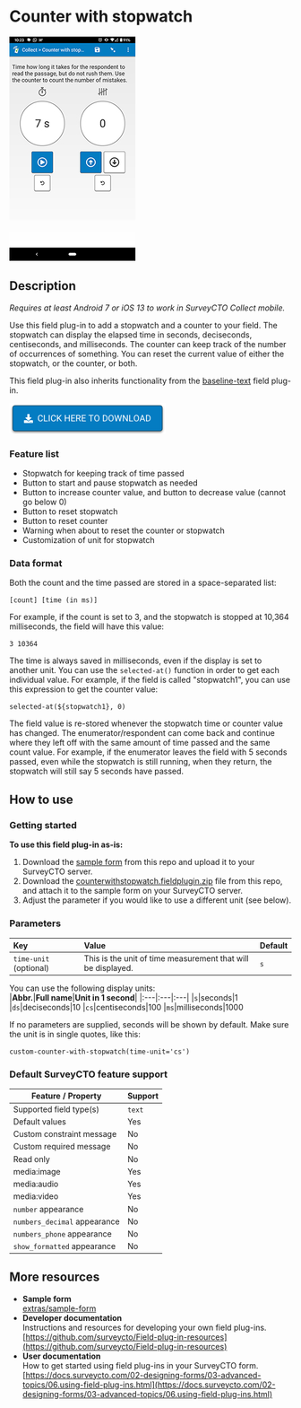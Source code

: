 # Counter with stopwatch

![](extras/preview-images/counter-with-stopwatch.jpg)

## Description

*Requires at least Android 7 or iOS 13 to work in SurveyCTO Collect mobile.*

Use this field plug-in to add a stopwatch and a counter to your field. The stopwatch can display the elapsed time in seconds, deciseconds, centiseconds, and milliseconds. The counter can keep track of the number of occurrences of something. You can reset the current value of either the stopwatch, or the counter, or both.

This field plug-in also inherits functionality from the [baseline-text](https://github.com/surveycto/baseline-text) field plug-in.

[![Download now](extras/other-images/download-button.png)](https://github.com/surveycto/counter-with-stopwatch/raw/master/counterwithstopwatch.fieldplugin.zip)

### Feature list

* Stopwatch for keeping track of time passed
* Button to start and pause stopwatch as needed
* Button to increase counter value, and button to decrease value (cannot go below 0)
* Button to reset stopwatch
* Button to reset counter
* Warning when about to reset the counter or stopwatch
* Customization of unit for stopwatch

### Data format

Both the count and the time passed are stored in a space-separated list:

    [count] [time (in ms)]

For example, if the count is set to 3, and the stopwatch is stopped at 10,364 milliseconds, the field will have this value:

    3 10364

The time is always saved in milliseconds, even if the display is set to another unit. You can use the `selected-at()` function in order to get each individual value. For example, if the field is called "stopwatch1", you can use this expression to get the counter value:

    selected-at(${stopwatch1}, 0)

The field value is re-stored whenever the stopwatch time or counter value has changed. The enumerator/respondent can come back and continue where they left off with the same amount of time passed and the same count value. For example, if the enumerator leaves the field with 5 seconds passed, even while the stopwatch is still running, when they return, the stopwatch will still say 5 seconds have passed.

## How to use

### Getting started

**To use this field plug-in as-is:**

1. Download the [sample form](extras/sample-form) from this repo and upload it to your SurveyCTO server.
1. Download the [counterwithstopwatch.fieldplugin.zip](https://github.com/surveycto/counter-with-stopwatch/raw/master/counterwithstopwatch.fieldplugin.zip) file from this repo, and attach it to the sample form on your SurveyCTO server.
1. Adjust the parameter if you would like to use a different unit (see below).

### Parameters

| Key | Value | Default |
|:---|:---|:--|
| `time-unit` (optional) | This is the unit of time measurement that will be displayed.| `s` |

You can use the following display units:  
|**Abbr.**|**Full name**|**Unit in 1 second**|
|:---|:---|:---|
|`s`|seconds|1
|`ds`|deciseconds|10
|`cs`|centiseconds|100
|`ms`|milliseconds|1000

If no parameters are supplied, seconds will be shown by default.  Make sure the unit is in single quotes, like this:

    custom-counter-with-stopwatch(time-unit='cs')

### Default SurveyCTO feature support

| Feature / Property | Support |
| --- | --- |
| Supported field type(s) | `text`|
| Default values | Yes |
| Custom constraint message | No |
| Custom required message | No |
| Read only | No |
| media:image | Yes |
| media:audio | Yes |
| media:video | Yes |
| `number` appearance | No |
| `numbers_decimal` appearance | No |
| `numbers_phone` appearance | No |
| `show_formatted` appearance | No |

## More resources

* **Sample form**  
[extras/sample-form](extras/sample-form)
* **Developer documentation**  
Instructions and resources for developing your own field plug-ins.  
[https://github.com/surveycto/Field-plug-in-resources](https://github.com/surveycto/Field-plug-in-resources)
* **User documentation**  
How to get started using field plug-ins in your SurveyCTO form.  
[https://docs.surveycto.com/02-designing-forms/03-advanced-topics/06.using-field-plug-ins.html](https://docs.surveycto.com/02-designing-forms/03-advanced-topics/06.using-field-plug-ins.html)